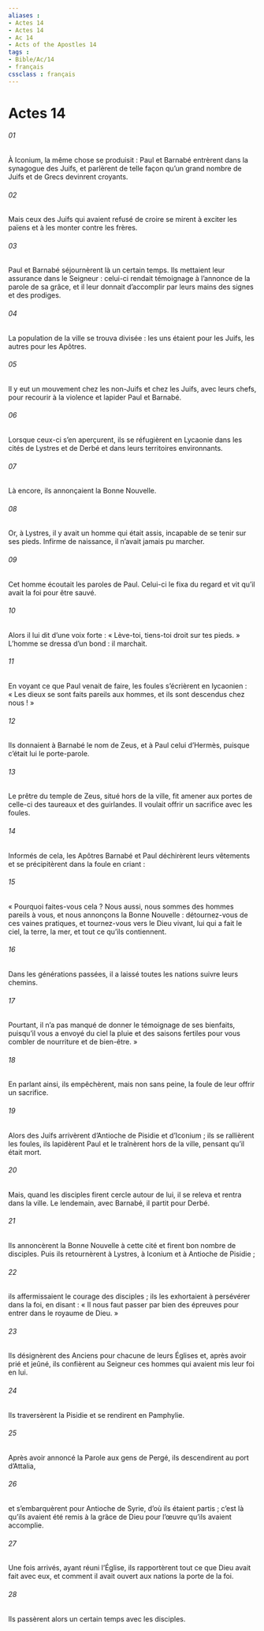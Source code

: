 ```yaml
---
aliases : 
- Actes 14
- Actes 14
- Ac 14
- Acts of the Apostles 14
tags : 
- Bible/Ac/14
- français
cssclass : français
---
```


# Actes 14

###### 01
À Iconium, la même chose se produisit : Paul et Barnabé entrèrent dans la synagogue des Juifs, et parlèrent de telle façon qu’un grand nombre de Juifs et de Grecs devinrent croyants.
###### 02
Mais ceux des Juifs qui avaient refusé de croire se mirent à exciter les païens et à les monter contre les frères.
###### 03
Paul et Barnabé séjournèrent là un certain temps. Ils mettaient leur assurance dans le Seigneur : celui-ci rendait témoignage à l’annonce de la parole de sa grâce, et il leur donnait d’accomplir par leurs mains des signes et des prodiges.
###### 04
La population de la ville se trouva divisée : les uns étaient pour les Juifs, les autres pour les Apôtres.
###### 05
Il y eut un mouvement chez les non-Juifs et chez les Juifs, avec leurs chefs, pour recourir à la violence et lapider Paul et Barnabé.
###### 06
Lorsque ceux-ci s’en aperçurent, ils se réfugièrent en Lycaonie dans les cités de Lystres et de Derbé et dans leurs territoires environnants.
###### 07
Là encore, ils annonçaient la Bonne Nouvelle.
###### 08
Or, à Lystres, il y avait un homme qui était assis, incapable de se tenir sur ses pieds. Infirme de naissance, il n’avait jamais pu marcher.
###### 09
Cet homme écoutait les paroles de Paul. Celui-ci le fixa du regard et vit qu’il avait la foi pour être sauvé.
###### 10
Alors il lui dit d’une voix forte : « Lève-toi, tiens-toi droit sur tes pieds. » L’homme se dressa d’un bond : il marchait.
###### 11
En voyant ce que Paul venait de faire, les foules s’écrièrent en lycaonien : « Les dieux se sont faits pareils aux hommes, et ils sont descendus chez nous ! »
###### 12
Ils donnaient à Barnabé le nom de Zeus, et à Paul celui d’Hermès, puisque c’était lui le porte-parole.
###### 13
Le prêtre du temple de Zeus, situé hors de la ville, fit amener aux portes de celle-ci des taureaux et des guirlandes. Il voulait offrir un sacrifice avec les foules.
###### 14
Informés de cela, les Apôtres Barnabé et Paul déchirèrent leurs vêtements et se précipitèrent dans la foule en criant :
###### 15
« Pourquoi faites-vous cela ? Nous aussi, nous sommes des hommes pareils à vous, et nous annonçons la Bonne Nouvelle : détournez-vous de ces vaines pratiques, et tournez-vous vers le Dieu vivant, lui qui a fait le ciel, la terre, la mer, et tout ce qu’ils contiennent.
###### 16
Dans les générations passées, il a laissé toutes les nations suivre leurs chemins.
###### 17
Pourtant, il n’a pas manqué de donner le témoignage de ses bienfaits, puisqu’il vous a envoyé du ciel la pluie et des saisons fertiles pour vous combler de nourriture et de bien-être. »
###### 18
En parlant ainsi, ils empêchèrent, mais non sans peine, la foule de leur offrir un sacrifice.
###### 19
Alors des Juifs arrivèrent d’Antioche de Pisidie et d’Iconium ; ils se rallièrent les foules, ils lapidèrent Paul et le traînèrent hors de la ville, pensant qu’il était mort.
###### 20
Mais, quand les disciples firent cercle autour de lui, il se releva et rentra dans la ville. Le lendemain, avec Barnabé, il partit pour Derbé.
###### 21
Ils annoncèrent la Bonne Nouvelle à cette cité et firent bon nombre de disciples. Puis ils retournèrent à Lystres, à Iconium et à Antioche de Pisidie ;
###### 22
ils affermissaient le courage des disciples ; ils les exhortaient à persévérer dans la foi, en disant : « Il nous faut passer par bien des épreuves pour entrer dans le royaume de Dieu. »
###### 23
Ils désignèrent des Anciens pour chacune de leurs Églises et, après avoir prié et jeûné, ils confièrent au Seigneur ces hommes qui avaient mis leur foi en lui.
###### 24
Ils traversèrent la Pisidie et se rendirent en Pamphylie.
###### 25
Après avoir annoncé la Parole aux gens de Pergé, ils descendirent au port d’Attalia,
###### 26
et s’embarquèrent pour Antioche de Syrie, d’où ils étaient partis ; c’est là qu’ils avaient été remis à la grâce de Dieu pour l’œuvre qu’ils avaient accomplie.
###### 27
Une fois arrivés, ayant réuni l’Église, ils rapportèrent tout ce que Dieu avait fait avec eux, et comment il avait ouvert aux nations la porte de la foi.
###### 28
Ils passèrent alors un certain temps avec les disciples.
